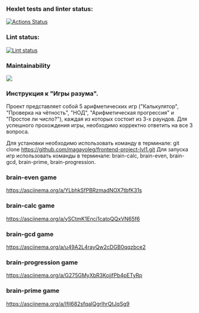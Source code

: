 ### Hexlet tests and linter status:
[![Actions Status](https://github.com/magayoleg/frontend-project-lvl1/workflows/hexlet-check/badge.svg)](https://github.com/magayoleg/frontend-project-lvl1/actions)

### Lint status:
[![Lint status](https://github.com/magayoleg/frontend-project-lvl1/actions/workflows/lint.yml/badge.svg)](https://github.com/magayoleg/frontend-project-lvl1/actions)

### Maintainability 
<a href="https://codeclimate.com/github/magayoleg/frontend-project-lvl1/maintainability"><img src="https://api.codeclimate.com/v1/badges/87f77bf4b930317eb084/maintainability" /></a>

### Инструкция к "Игры разума".
Проект представляет собой 5 арифметических игр ("Калькулятор", "Проверка на чётность", "НОД", "Арифметическая прогрессия" и "Простое ли число?"), 
каждая из которых состоит из 3-х раундов.
Для успешного прохождения игры, необходимо корректно ответить на все 3 вопроса.

Для установки необходимо использовать команду в терминале: git clone https://github.com/magayoleg/frontend-project-lvl1.git
Для запуска игр использовать команды в терминале: brain-calc, brain-even, brain-gcd, brain-prime, brain-progression.

### brain-even game
https://asciinema.org/a/YLbhkSfPBRzmadNOX7tbfK31s

### brain-calc game
https://asciinema.org/a/ySCtmK1Enci1catoQQxVN65f6

### brain-gcd game
https://asciinema.org/a/u49A2L4rayQw2cDGB0qqzbce2

### brain-progression game
https://asciinema.org/a/G275GMyXbR3KojjfPb4pETyRp

### brain-prime game
https://asciinema.org/a/Ifjl682sfqaIQgrlhrQtJqSg9


